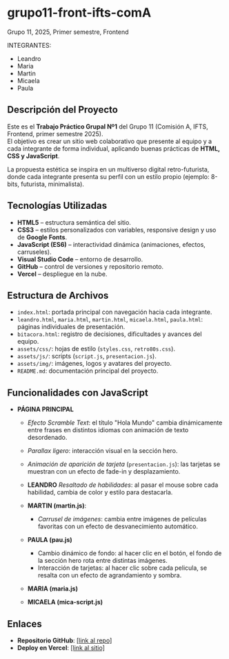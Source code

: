 # grupo11-front-ifts-comA


Grupo 11, 2025, Primer semestre, Frontend

INTEGRANTES:

* Leandro
* Maria
* Martin
* Micaela
* Paula

## Descripción del Proyecto
Este es el **Trabajo Práctico Grupal Nº1** del Grupo 11 (Comisión A, IFTS, Frontend, primer semestre 2025).  
El objetivo es crear un sitio web colaborativo que presente al equipo y a cada integrante de forma individual, aplicando buenas prácticas de **HTML, CSS y JavaScript**.  

La propuesta estética se inspira en un multiverso digital retro-futurista, donde cada integrante presenta su perfil con un estilo propio (ejemplo: 8-bits, futurista, minimalista).  

## Tecnologías Utilizadas
- **HTML5** – estructura semántica del sitio.  
- **CSS3** – estilos personalizados con variables, responsive design y uso de **Google Fonts**.  
- **JavaScript (ES6)** – interactividad dinámica (animaciones, efectos, carruseles).  
- **Visual Studio Code** – entorno de desarrollo.  
- **GitHub** – control de versiones y repositorio remoto.  
- **Vercel** – despliegue en la nube.  

## Estructura de Archivos
- `index.html`: portada principal con navegación hacia cada integrante.  
- `leandro.html`, `maria.html`, `martin.html`, `micaela.html`, `paula.html`: páginas individuales de presentación.  
- `bitacora.html`: registro de decisiones, dificultades y avances del equipo.  
- `assets/css/`: hojas de estilo (`styles.css`, `retro80s.css`).  
- `assets/js/`: scripts (`script.js`, `presentacion.js`).  
- `assets/img/`: imágenes, logos y avatares del proyecto.  
- `README.md`: documentación principal del proyecto.  

## Funcionalidades con JavaScript
- **PÁGINA PRINCIPAL**
  - *Efecto Scramble Text*: el título "Hola Mundo" cambia dinámicamente entre frases en distintos idiomas con animación de texto desordenado.  
  - *Parallax ligero*: interacción visual en la sección hero.
  - *Animación de aparición de tarjeta* (`presentacion.js`): las tarjetas se muestran con un efecto de fade-in y desplazamiento.  
  
  - **LEANDRO**
      *Resaltado de habilidades*: al pasar el mouse sobre cada habilidad, cambia de color y estilo para destacarla.  
  - **MARTIN (martin.js)**:
      - *Carrusel de imágenes*: cambia entre imágenes de películas favoritas con un efecto de desvanecimiento automático.
  - **PAULA (pau.js)**
      - Cambio dinámico de fondo: al hacer clic en el botón, el fondo de la sección hero rota entre distintas imágenes.
      - Interacción de tarjetas: al hacer clic sobre cada pelicula, se resalta con un efecto de agrandamiento y sombra.
   - **MARIA (maria.js)**
   - **MICAELA (mica-script.js)**

## Enlaces
- **Repositorio GitHub**: [\[link al repo\] ](https://github.com/xxiicode/grupo11-front-ifts-comA) 
- **Deploy en Vercel**: [\[link al sitio\] ](https://frontg11com-aifts25.vercel.app/) 

